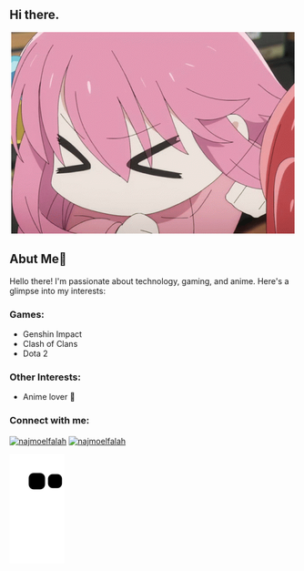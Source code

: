 <h2>Hi there.</h2>

<p align="center">
  <img src="https://github.com/falah-bit/falah-bit/blob/0b5a5003cb6f9f694326b5077c60d49eeba2b570/public/bocchi-bocchi-the-rock.gif" alt="image alt" />
</p>

<h2>Abut Me👋</h2>
<p>Hello there! I'm passionate about technology, gaming, and anime. Here's a glimpse into my interests:</p>

<h3 align="left">Games:</h3>

- Genshin Impact
- Clash of Clans
- Dota 2

<h3 align="left">Other Interests:</h3>

- Anime lover 🌸

<h3 align="left">Connect with me:</h3>
<p align="left">
<a href="https://fb.com/najmoelfalah" target="blank"><img align="center" src="https://raw.githubusercontent.com/rahuldkjain/github-profile-readme-generator/master/src/images/icons/Social/facebook.svg" alt="najmoelfalah" height="30" width="40" /></a>
<a href="https://instagram.com/najmoelfalah" target="blank"><img align="center" src="https://raw.githubusercontent.com/rahuldkjain/github-profile-readme-generator/master/src/images/icons/Social/instagram.svg" alt="najmoelfalah" height="30" width="40" /></a>
</p>



![snake gif](https://github.com/falah-bit/falah-bit/blob/output/github-contribution-grid-snake.svg)
